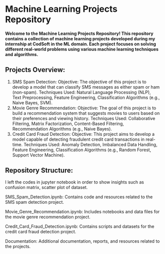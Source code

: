# Machine Learning Projects Repository #
#### Welcome to the Machine Learning Projects Repository! This repository contains a collection of machine learning projects developed during my internship at CodSoft in the ML domain. Each project focuses on solving different real-world problems using various machine learning techniques and algorithms.

## Projects Overview:
1. SMS Spam Detection:
Objective: The objective of this project is to develop a model that can classify SMS messages as either spam or ham (non-spam).
Techniques Used: Natural Language Processing (NLP), Text Preprocessing, Feature Engineering, Classification Algorithms (e.g., Naive Bayes, SVM).
2. Movie Genre Recommendation:
Objective: The goal of this project is to build a recommendation system that suggests movies to users based on their preferences and viewing history.
Techniques Used: Collaborative Filtering, Matrix Factorization, Content-Based Filtering, Recommendation Algorithms (e.g., Naive Bayes).
3. Credit Card Fraud Detection:
Objective: This project aims to develop a model capable of detecting fraudulent credit card transactions in real-time.
Techniques Used: Anomaly Detection, Imbalanced Data Handling, Feature Engineering, Classification Algorithms (e.g., Random Forest, Support Vector Machine).

## Repository Structure:
I left the codes in jupyter notebook in order to show insights such as confusion matrix, scatter plot of dataset.

SMS_Spam_Detection.ipynb: Contains code and resources related to the SMS spam detection project.

Movie_Genre_Recommendation.ipynb: Includes notebooks and data files for the movie genre recommendation project.

Credit_Card_Fraud_Detection.ipynb: Contains scripts and datasets for the credit card fraud detection project.

Documentation: Additional documentation, reports, and resources related to the projects.
